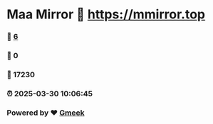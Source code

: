 # Maa Mirror :link: https://mmirror.top 
### :page_facing_up: [6](https://mmirror.top/tag.html) 
### :speech_balloon: 0 
### :hibiscus: 17230 
### :alarm_clock: 2025-03-30 10:06:45 
### Powered by :heart: [Gmeek](https://github.com/Meekdai/Gmeek)
